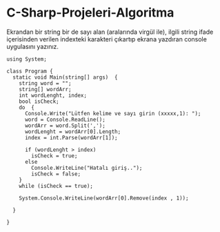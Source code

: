 # C-Sharp-Projeleri-Algoritma

Ekrandan bir string bir de sayı alan (aralarında virgül ile), ilgili string ifade içerisinden verilen indexteki karakteri çıkartıp ekrana yazdıran console uygulasını yazınız.

    using System;

    class Program {
      static void Main(string[] args)  {
        string word = "";
        string[] wordArr;
        int wordLenght, index;
        bool isCheck;
        do  {
          Console.Write("Lütfen kelime ve sayı girin (xxxxx,1): ");
          word = Console.ReadLine();
          wordArr = word.Split(',');
          wordLenght = wordArr[0].Length;
          index = int.Parse(wordArr[1]);

          if (wordLenght > index)
            isCheck = true;
          else
            Console.WriteLine("Hatalı giriş..");
            isCheck = false;
        }
        while (isCheck == true);

        System.Console.WriteLine(wordArr[0].Remove(index , 1));

      }

    }
